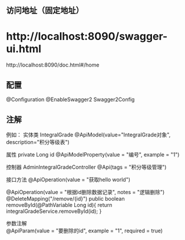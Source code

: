## 访问地址（固定地址）
# http://localhost:8090/swagger-ui.html
http://localhost:8090/doc.html#/home
## 配置
@Configuration
@EnableSwagger2
Swagger2Config
## 注解
例如：
实体类  IntegralGrade
@ApiModel(value="IntegralGrade对象", description="积分等级表")

属性  private Long id
@ApiModelProperty(value = "编号", example = "1")

控制器  AdminIntegralGradeController
@Api(tags = "积分等级管理")

接口方法
@ApiOperation(value = "获取hello world")

@ApiOperation(value = "根据id删除数据记录", notes = "逻辑删除")
    @DeleteMapping("/remove/{id}")
    public boolean removeById(@PathVariable Long id){
        return integralGradeService.removeById(id);
    }
    
参数注解    
@ApiParam(value = "要删除的id", example = "1", required = true)
